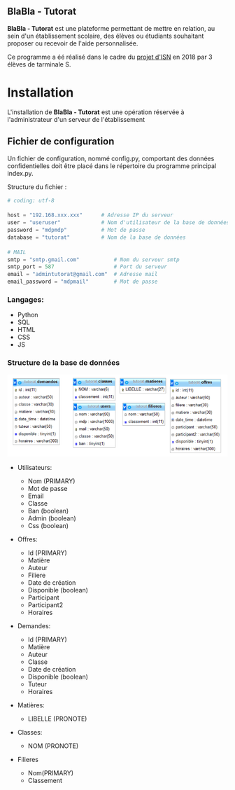## BlaBla - Tutorat
**BlaBla - Tutorat** est une plateforme permettant de mettre en relation, au sein d'un établissement scolaire, des élèves ou étudiants souhaitant proposer ou recevoir de l'aide personnalisée.

Ce programme a éé réalisé dans le cadre du [projet d'ISN](http://info.blaisepascal.fr/blabla-tutorat) en 2018 par 3 élèves de tarminale S.


# Installation
L'installation de **BlaBla - Tutorat** est une opération réservée à l'administrateur d'un serveur de l'établissement

## Fichier de configuration
Un fichier de configuration, nommé config.py, comportant des données confidentielles doit être placé dans le répertoire du programme principal index.py.

Structure du fichier :
``` python
# coding: utf-8

host = "192.168.xxx.xxx"      # Adresse IP du serveur
user = "useruser"             # Nom d'utilisateur de la base de données
password = "mdpmdp"           # Mot de passe
database = "tutorat"          # Nom de la base de données

# MAIL
smtp = "smtp.gmail.com"           # Nom du serveur smtp
smtp_port = 587                   # Port du serveur
email = "admintutorat@gmail.com"  # Adresse mail
email_password = "mdpmail"        # Mot de passe
```


### Langages:
- Python
- SQL
- HTML
- CSS
- JS

### Structure de la base de données
![Structure de la base de données](/images/Struct_Bdd.png)

- Utilisateurs:
    - Nom (PRIMARY)
    - Mot de passe
    - Email
    - Classe
    - Ban (boolean)
    - Admin (boolean)
    - Css (boolean)

- Offres:
    - Id (PRIMARY)
    - Matière
    - Auteur
    - Filiere
    - Date de création
    - Disponible (boolean)
    - Participant
    - Participant2
    - Horaires
    
- Demandes:
    - Id (PRIMARY)
    - Matière
    - Auteur
    - Classe
    - Date de création
    - Disponible (boolean)
    - Tuteur
    - Horaires

- Matières:
    - LIBELLE (PRONOTE)

- Classes:
    - NOM (PRONOTE)
    
- Filieres
    - Nom(PRIMARY)
    - Classement
